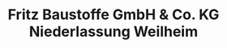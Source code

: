 ---
title: "Fritz Baustoffe GmbH & Co. KG Niederlassung Weilheim"
url: /weilheim-in-oberbayern/fritz-baustoffe-gmbh-und-co-kg-niederlassung-weilheim/
shop: Baustoffe
---